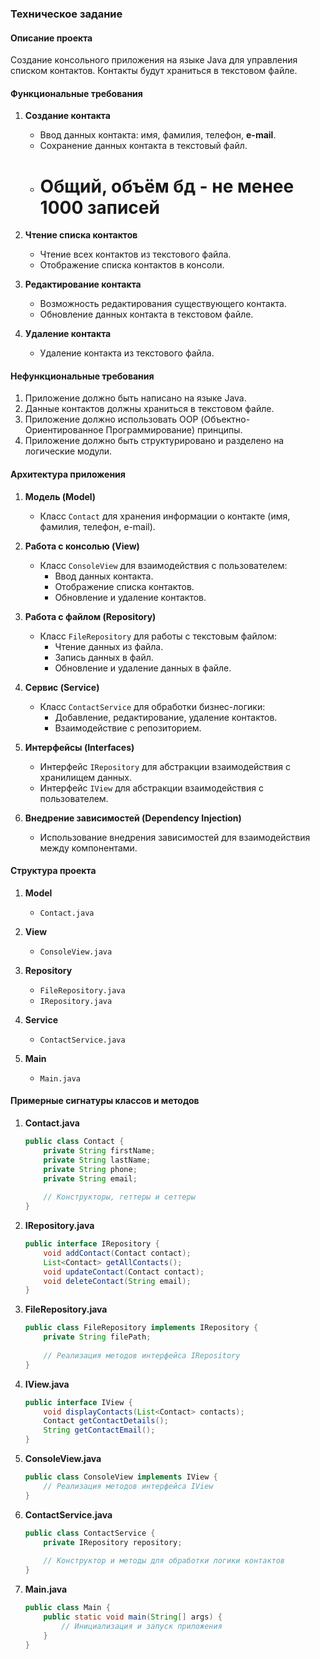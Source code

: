 ### Техническое задание

#### Описание проекта
Создание консольного приложения на языке Java для управления списком контактов. 
Контакты будут храниться в текстовом файле.

#### Функциональные требования
1. **Создание контакта**
   - Ввод данных контакта: имя, фамилия, телефон, **e-mail**.
   - Сохранение данных контакта в текстовый файл.
   - # **Общий, объём бд - не менее 1000 записей**

2. **Чтение списка контактов**
   - Чтение всех контактов из текстового файла.
   - Отображение списка контактов в консоли.

3. **Редактирование контакта**
   - Возможность редактирования существующего контакта.
   - Обновление данных контакта в текстовом файле.

4. **Удаление контакта**
   - Удаление контакта из текстового файла.

#### Нефункциональные требования
1. Приложение должно быть написано на языке Java.
2. Данные контактов должны храниться в текстовом файле.
3. Приложение должно использовать OOP (Объектно-Ориентированное Программирование) принципы.
4. Приложение должно быть структурировано и разделено на логические модули.

#### Архитектура приложения
1. **Модель (Model)**
   - Класс `Contact` для хранения информации о контакте (имя, фамилия, телефон, e-mail).

2. **Работа с консолью (View)**
   - Класс `ConsoleView` для взаимодействия с пользователем:
     - Ввод данных контакта.
     - Отображение списка контактов.
     - Обновление и удаление контактов.

3. **Работа с файлом (Repository)**
   - Класс `FileRepository` для работы с текстовым файлом:
     - Чтение данных из файла.
     - Запись данных в файл.
     - Обновление и удаление данных в файле.

4. **Сервис (Service)**
   - Класс `ContactService` для обработки бизнес-логики:
     - Добавление, редактирование, удаление контактов.
     - Взаимодействие с репозиторием.

5. **Интерфейсы (Interfaces)**
   - Интерфейс `IRepository` для абстракции взаимодействия с хранилищем данных.
   - Интерфейс `IView` для абстракции взаимодействия с пользователем.

6. **Внедрение зависимостей (Dependency Injection)**
   - Использование внедрения зависимостей для взаимодействия между компонентами.


#### Структура проекта
1. **Model**
   - `Contact.java`

2. **View**
   - `ConsoleView.java`

3. **Repository**
   - `FileRepository.java`
   - `IRepository.java`

4. **Service**
   - `ContactService.java`

5. **Main**
   - `Main.java`

#### Примерные сигнатуры классов и методов

1. **Contact.java**
   ```java
   public class Contact {
       private String firstName;
       private String lastName;
       private String phone;
       private String email;
       
       // Конструкторы, геттеры и сеттеры
   }
   ```

2. **IRepository.java**
   ```java
   public interface IRepository {
       void addContact(Contact contact);
       List<Contact> getAllContacts();
       void updateContact(Contact contact);
       void deleteContact(String email);
   }
   ```

3. **FileRepository.java**
   ```java
   public class FileRepository implements IRepository {
       private String filePath;
       
       // Реализация методов интерфейса IRepository
   }
   ```

4. **IView.java**
   ```java
   public interface IView {
       void displayContacts(List<Contact> contacts);
       Contact getContactDetails();
       String getContactEmail();
   }
   ```

5. **ConsoleView.java**
   ```java
   public class ConsoleView implements IView {
       // Реализация методов интерфейса IView
   }
   ```

6. **ContactService.java**
   ```java
   public class ContactService {
       private IRepository repository;
       
       // Конструктор и методы для обработки логики контактов
   }
   ```

7. **Main.java**
   ```java
   public class Main {
       public static void main(String[] args) {
           // Инициализация и запуск приложения
       }
   }
   ```
